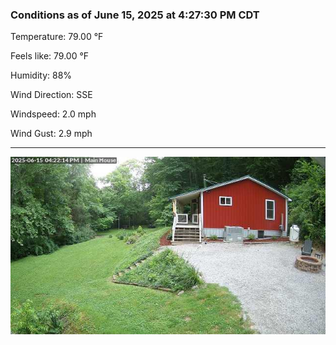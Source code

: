 ### Conditions as of June 15, 2025 at 4:27:30 PM CDT 

Temperature: 79.00 &deg;F

Feels like: 79.00 &deg;F

Humidity: 88%

Wind Direction: SSE

Windspeed: 2.0 mph

Wind Gust: 2.9 mph

---

<img src="./images/latest.jpeg"/>

